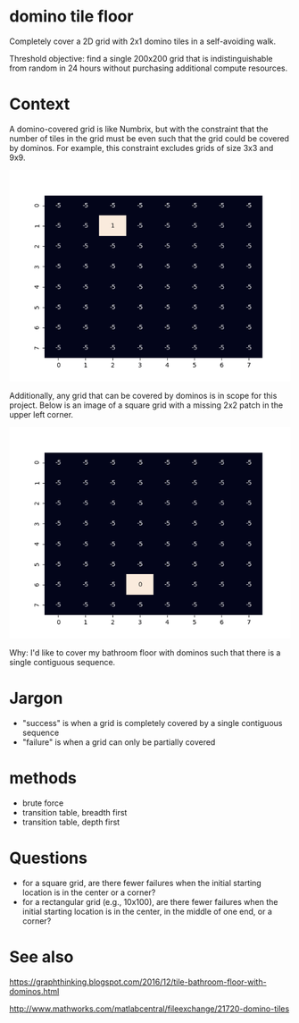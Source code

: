 # domino tile floor

Completely cover a 2D grid with 2x1 domino tiles in a self-avoiding walk.

Threshold objective: find a single 200x200 grid that is indistinguishable from random in 24 hours without purchasing additional compute resources.

# Context

A domino-covered grid is like Numbrix, but with the constraint that the number of tiles in the grid must be even such that the grid could be covered by dominos. For example, this constraint excludes grids of size 3x3 and 9x9.

![gif of two headed snake on 8x8 grid](https://github.com/bhpayne/domino_tile_floor/blob/master/brute_force_search/visualize_grid/8x8.gif?raw=true)

Additionally, any grid that can be covered by dominos is in scope for this project. Below is an image of a square grid with a missing 2x2 patch in the upper left corner.

![gif of two headed snake on 8x8 grid with 2x2 missing](https://github.com/bhpayne/domino_tile_floor/blob/master/brute_force_search/visualize_grid/8x8_missing_2x2.gif?raw=true)

Why: I'd like to cover my bathroom floor with dominos such that there is a single contiguous sequence. 

# Jargon

* "success" is when a grid is completely covered by a single contiguous sequence
* "failure" is when a grid can only be partially covered

# methods
* brute force
* transition table, breadth first
* transition table, depth first

# Questions

* for a square grid, are there fewer failures when the initial starting location is in the center or a corner?
* for a rectangular grid (e.g., 10x100), are there fewer failures when the initial starting location is in the center, in the middle of one end, or a corner?

# See also

<https://graphthinking.blogspot.com/2016/12/tile-bathroom-floor-with-dominos.html>

<http://www.mathworks.com/matlabcentral/fileexchange/21720-domino-tiles>
